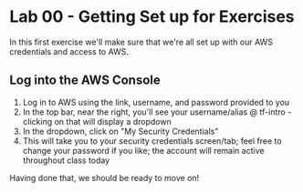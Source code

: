 # Lab 00 - Getting Set up for Exercises

In this first exercise we'll make sure that we're all set up with our AWS credentials and access to AWS.

## Log into the AWS Console

1. Log in to AWS using the link, username, and password provided to you
1. In the top bar, near the right, you'll see your username/alias @ tf-intro - clicking on that will display a dropdown
1. In the dropdown, click on "My Security Credentials"
1. This will take you to your security credentials screen/tab; feel free to change your password if you like; the account will remain active throughout class today

Having done that, we should be ready to move on!
